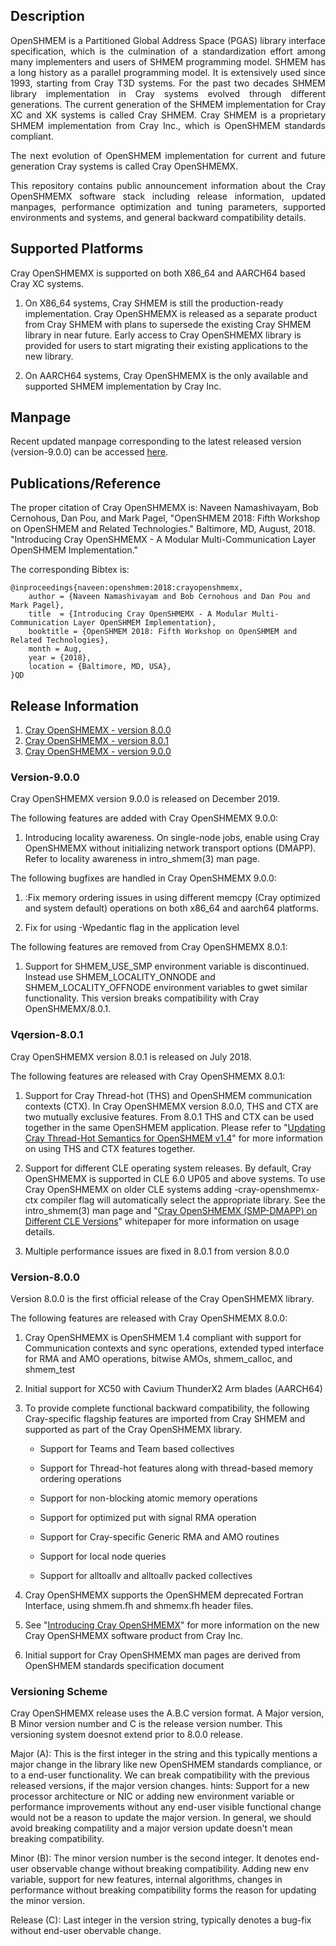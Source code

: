 ## Description
<p align="justify">
OpenSHMEM is a Partitioned Global Address Space (PGAS) library interface specification,
which is the culmination of a standardization effort among many implementers and users
of SHMEM programming model. SHMEM has a long history as a parallel programming model.
It is extensively used since 1993, starting from Cray T3D systems. For the past two
decades SHMEM library implementation in Cray systems evolved through different
generations. The current generation of the SHMEM implementation for Cray XC and XK
systems is called Cray SHMEM. Cray SHMEM is a proprietary SHMEM implementation from
Cray Inc., which is OpenSHMEM standards compliant.
</p>

<p align="justify">
The next evolution of OpenSHMEM implementation for current and future generation Cray
systems is called Cray OpenSHMEMX.
</p>

<p align="justify">
This repository contains public announcement information about the Cray OpenSHMEMX
software stack including release information, updated manpages, performance
optimization and tuning parameters, supported environments and systems, and general
backward compatibility details.
</p>

## Supported Platforms
Cray OpenSHMEMX is supported on both X86_64 and AARCH64 based Cray XC systems.

1. On X86_64 systems, Cray SHMEM is still the production-ready implementation. 
Cray OpenSHMEMX is released as a separate product from Cray SHMEM with plans 
to supersede the existing Cray SHMEM library in near future. Early access to 
Cray OpenSHMEMX library is provided for users to start migrating their existing 
applications to the new library.

2. On AARCH64 systems, Cray OpenSHMEMX is the only available
and supported SHMEM implementation by Cray Inc.

## Manpage
Recent updated manpage corresponding to the latest released
version (version-9.0.0) can be accessed [here](man/main.html).

## Publications/Reference
The proper citation of Cray OpenSHMEMX is:
Naveen Namashivayam, Bob Cernohous, Dan Pou, and Mark Pagel, "OpenSHMEM 2018: Fifth Workshop on OpenSHMEM and Related Technologies." Baltimore, MD, August, 2018. "Introducing Cray OpenSHMEMX - A Modular Multi-Communication Layer OpenSHMEM Implementation."

The corresponding Bibtex is:
```
@inproceedings{naveen:openshmem:2018:crayopenshmemx,
    author = {Naveen Namashivayam and Bob Cernohous and Dan Pou and Mark Pagel},
    title  = {Introducing Cray OpenSHMEMX - A Modular Multi-Communication Layer OpenSHMEM Implementation},
    booktitle = {OpenSHMEM 2018: Fifth Workshop on OpenSHMEM and Related Technologies},
    month = Aug,
    year = {2018},
    location = {Baltimore, MD, USA},
}QD
```

## Release Information
1. [Cray OpenSHMEMX - version 8.0.0](#version-8.0.0)
2. [Cray OpenSHMEMX - version 8.0.1](#version-8.0.1)
3. [Cray OpenSHMEMX - version 9.0.0](#version-9.0.0)

### Version-9.0.0
Cray OpenSHMEMX version 9.0.0 is released on December 2019.

The following features are added with Cray OpenSHMEMX 9.0.0:

1. Introducing locality awareness. On single-node jobs, enable using
Cray OpenSHMEMX without initializing network transport options (DMAPP).
Refer to locality awareness in intro_shmem(3) man page.

The following bugfixes are handled in Cray OpenSHMEMX 9.0.0:

1. :Fix memory ordering issues in using different memcpy (Cray optimized
and system default) operations on both x86_64 and aarch64 platforms.

2. Fix for using -Wpedantic flag in the application level

The following features are removed from Cray OpenSHMEMX 8.0.1:

1. Support for SHMEM_USE_SMP environment variable is discontinued. Instead
use SHMEM_LOCALITY_ONNODE and SHMEM_LOCALITY_OFFNODE environment variables
to gwet similar functionality. This version breaks compatibility with Cray
OpenSHMEMX/8.0.1.

### Vqersion-8.0.1
Cray OpenSHMEMX version 8.0.1 is released on July 2018.

The following features are released with Cray OpenSHMEMX 8.0.1:

1. Support for Cray Thread-hot (THS) and OpenSHMEM communication contexts
(CTX). In Cray OpenSHMEMX version 8.0.0, THS and CTX are two mutually
exclusive features. From 8.0.1 THS and CTX can be used together in the same 
OpenSHMEM application. Please refer to "[Updating Cray Thread-Hot Semantics 
for OpenSHMEM v1.4](https://pe-cray.github.io/whitepapers/)" for 
more information on using THS and CTX features together.

2. Support for different CLE operating system releases. By default, Cray
OpenSHMEMX is supported in CLE 6.0 UP05 and above systems. To use Cray
OpenSHMEMX on older CLE systems adding -cray-openshmemx-ctx compiler flag
will automatically select the appropriate library. See the intro_shmem(3)
man page and "[Cray OpenSHMEMX (SMP-DMAPP) on Different CLE 
Versions](https://pe-cray.github.io/whitepapers/)" whitepaper for more 
information on usage details.

3. Multiple performance issues are fixed in 8.0.1 from version 8.0.0

### Version-8.0.0
Version 8.0.0 is the first official release of the Cray OpenSHMEMX library.

The following features are released with Cray OpenSHMEMX 8.0.0:
1. Cray OpenSHMEMX is OpenSHMEM 1.4 compliant with support for Communication
contexts and sync operations, extended typed interface for RMA and AMO
operations, bitwise AMOs, shmem_calloc, and shmem_test

2. Initial support for XC50 with Cavium ThunderX2 Arm blades (AARCH64)

3. To provide complete functional backward compatibility, the following
Cray-specific flagship features are imported from Cray SHMEM and supported as
part of the Cray OpenSHMEMX library.
    * Support for Teams and Team based collectives

    * Support for Thread-hot features along with thread-based memory
    ordering operations

    * Support for non-blocking atomic memory operations

    * Support for optimized put with signal RMA operation

    * Support for Cray-specific Generic RMA and AMO routines

    * Support for local node queries

    * Support for alltoallv and alltoallv packed collectives

4. Cray OpenSHMEMX supports the OpenSHMEM deprecated Fortran Interface, using
shmem.fh and shmemx.fh header files.

5.  See "[Introducing Cray OpenSHMEMX](https://pe-cray.github.io/whitepapers/)"
for more information on the new Cray OpenSHMEMX software product from Cray Inc.

6. Initial support for Cray OpenSHMEMX man pages are derived from OpenSHMEM
standards specification document

### Versioning Scheme
Cray OpenSHMEMX release uses the A.B.C version format. A Major version,
B Minor version number and C is the release version number. This versioning
system doesnot extend prior to 8.0.0 release.

Major (A): This is the first integer in the string and this typically mentions
a major change in the library like new OpenSHMEM standards compliance, or to a
end-user functionality. We can break compatibility with the previous released 
versions, if the major version changes.
  hints: Support for a new processor architecture or NIC or adding new
  environment variable or performance improvements without any end-user
  visible functional change would not be a reason to update the major
  version. In general, we should avoid breaking compatility and a major
  version update doesn't mean breaking compatibility.

Minor (B): The minor version number is the second integer. It denotes end-user
observable change without breaking compatibility. Adding new env variable,
support for new features, internal algorithms, changes in performance without
breaking compatibility forms the reason for updating the minor version.

Release (C): Last integer in the version string, typically denotes a bug-fix
without end-user obervable change.

